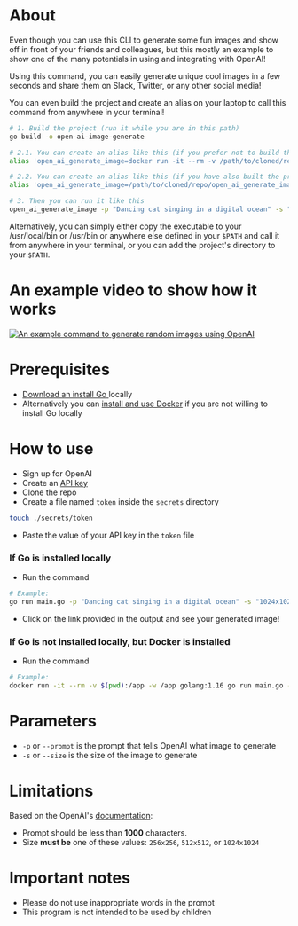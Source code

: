 # About

Even though you can use this CLI to generate some fun images and show off in front of your friends and colleagues,
but this mostly an example to show one of the many potentials in using and integrating with OpenAI!

Using this command, you can easily generate unique cool images in a few seconds and share them on Slack, Twitter, 
or any other social media!

You can even build the project and create an alias on your laptop to call this command from anywhere in your terminal!

```bash
# 1. Build the project (run it while you are in this path)
go build -o open-ai-image-generate

# 2.1. You can create an alias like this (if you prefer not to build the project)
alias 'open_ai_generate_image=docker run -it --rm -v /path/to/cloned/repo:/app -w /app golang:1.16 go run main.go'

# 2.2. You can create an alias like this (if you have also built the project)
alias 'open_ai_generate_image=/path/to/cloned/repo/open_ai_generate_image'

# 3. Then you can run it like this
open_ai_generate_image -p "Dancing cat singing in a digital ocean" -s "1024x1024"
```

Alternatively, you can simply either copy the executable to your /usr/local/bin or /usr/bin or anywhere else 
defined in your `$PATH` and call it from anywhere in your terminal, or you can add the project's directory 
to your `$PATH`.


# An example video to show how it works

[![An example command to generate random images using OpenAI](https://img.youtube.com/vi/Ep66K0h0n8Y/0.jpg)](https://youtu.be/Ep66K0h0n8Y)

# Prerequisites

- [Download an install Go ](https://go.dev/doc/install) locally
- Alternatively you can [install and use Docker](https://docs.docker.com/get-docker/) if you are not willing to install
  Go locally

# How to use

- Sign up for OpenAI
- Create an [API key](https://beta.openai.com/account/api-keys)
- Clone the repo
- Create a file named `token` inside the `secrets` directory
```bash
touch ./secrets/token
```
- Paste the value of your API key in the `token` file

### If Go is installed locally

- Run the command

```bash
# Example:
go run main.go -p "Dancing cat singing in a digital ocean" -s "1024x1024"
```

- Click on the link provided in the output and see your generated image!

### If Go is not installed locally, but Docker is installed

- Run the command

```bash
# Example:
docker run -it --rm -v $(pwd):/app -w /app golang:1.16 go run main.go -p "Dancing cat singing in a digital ocean" -s "1024x1024"
```

# Parameters

- `-p` or `--prompt` is the prompt that tells OpenAI what image to generate
- `-s` or `--size` is the size of the image to generate

# Limitations

Based on the OpenAI's [documentation](https://beta.openai.com/docs/api-reference/images):

- Prompt should be less than **1000** characters.
- Size **must be** one of these values: `256x256`, `512x512`, or `1024x1024`

# Important notes

- Please do not use inappropriate words in the prompt
- This program is not intended to be used by children
